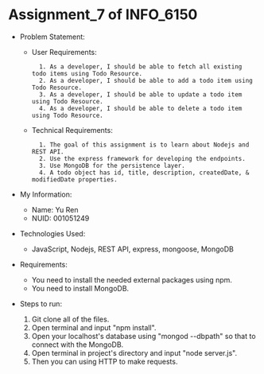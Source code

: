 # Assignment_7 of INFO_6150

- Problem Statement:
	* User Requirements:
			
            1. As a developer, I should be able to fetch all existing todo items using Todo Resource.
            2. As a developer, I should be able to add a todo item using Todo Resource.
            3. As a developer, I should be able to update a todo item using Todo Resource.
            4. As a developer, I should be able to delete a todo item using Todo Resource.
            
	* Technical Requirements:
			
            1. The goal of this assignment is to learn about Nodejs and REST API.
            2. Use the express framework for developing the endpoints.
            3. Use MongoDB for the persistence layer.
            4. A todo object has id, title, description, createdDate, & modifiedDate properties.
            
- My Information:
  * Name: Yu Ren
  * NUID: 001051249

- Technologies Used:
  * JavaScript, Nodejs, REST API, express, mongoose, MongoDB

- Requirements:
  * You need to install the needed external packages using npm.
  * You need to install MongoDB.

- Steps to run:
	1. Git clone all of the files.
	2. Open terminal and input "npm install".
	3. Open your localhost's database using "mongod --dbpath" so that to connect with the MongoDB.
	4. Open terminal in project's directory and input "node server.js".
	5. Then you can using HTTP to make requests.
